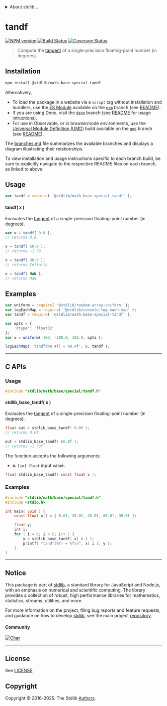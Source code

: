 <!--

@license Apache-2.0

Copyright (c) 2025 The Stdlib Authors.

Licensed under the Apache License, Version 2.0 (the "License");
you may not use this file except in compliance with the License.
You may obtain a copy of the License at

   http://www.apache.org/licenses/LICENSE-2.0

Unless required by applicable law or agreed to in writing, software
distributed under the License is distributed on an "AS IS" BASIS,
WITHOUT WARRANTIES OR CONDITIONS OF ANY KIND, either express or implied.
See the License for the specific language governing permissions and
limitations under the License.

-->


<details>
  <summary>
    About stdlib...
  </summary>
  <p>We believe in a future in which the web is a preferred environment for numerical computation. To help realize this future, we've built stdlib. stdlib is a standard library, with an emphasis on numerical and scientific computation, written in JavaScript (and C) for execution in browsers and in Node.js.</p>
  <p>The library is fully decomposable, being architected in such a way that you can swap out and mix and match APIs and functionality to cater to your exact preferences and use cases.</p>
  <p>When you use stdlib, you can be absolutely certain that you are using the most thorough, rigorous, well-written, studied, documented, tested, measured, and high-quality code out there.</p>
  <p>To join us in bringing numerical computing to the web, get started by checking us out on <a href="https://github.com/stdlib-js/stdlib">GitHub</a>, and please consider <a href="https://opencollective.com/stdlib">financially supporting stdlib</a>. We greatly appreciate your continued support!</p>
</details>

# tandf

[![NPM version][npm-image]][npm-url] [![Build Status][test-image]][test-url] [![Coverage Status][coverage-image]][coverage-url] <!-- [![dependencies][dependencies-image]][dependencies-url] -->

> Compute the [tangent][trigonometric-functions] of a single-precision floating-point number (in degrees).

<section class="intro">

</section>

<section class="installation">

## Installation

```bash
npm install @stdlib/math-base-special-tandf
```

Alternatively,

-   To load the package in a website via a `script` tag without installation and bundlers, use the [ES Module][es-module] available on the [`esm`][esm-url] branch (see [README][esm-readme]).
-   If you are using Deno, visit the [`deno`][deno-url] branch (see [README][deno-readme] for usage intructions).
-   For use in Observable, or in browser/node environments, use the [Universal Module Definition (UMD)][umd] build available on the [`umd`][umd-url] branch (see [README][umd-readme]).

The [branches.md][branches-url] file summarizes the available branches and displays a diagram illustrating their relationships.

To view installation and usage instructions specific to each branch build, be sure to explicitly navigate to the respective README files on each branch, as linked to above.

</section>

<section class="usage">

## Usage

```javascript
var tandf = require( '@stdlib/math-base-special-tandf' );
```

#### tandf( x )

Evaluates the [tangent][trigonometric-functions] of a single-precision floating-point number (in degrees).

```javascript
var v = tandf( 0.0 );
// returns 0.0

v = tandf( 60.0 );
// returns ~1.73

v = tandf( 90.0 );
// returns Infinity

v = tandf( NaN );
// returns NaN
```

</section>

<!-- /.usage -->

<section class="examples">

## Examples

<!-- eslint no-undef: "error" -->

```javascript
var uniform = require( '@stdlib/random-array-uniform' );
var logEachMap = require( '@stdlib/console-log-each-map' );
var tandf = require( '@stdlib/math-base-special-tandf' );

var opts = {
    'dtype': 'float32'
};
var x = uniform( 100, -180.0, 180.0, opts );

logEachMap( 'tandf(%0.4f) = %0.4f', x, tandf );
```

</section>

<!-- /.examples -->

<!-- C interface documentation. -->

* * *

<section class="c">

## C APIs

<!-- Section to include introductory text. Make sure to keep an empty line after the intro `section` element and another before the `/section` close. -->

<section class="intro">

</section>

<!-- /.intro -->

<!-- C usage documentation. -->

<section class="usage">

### Usage

```c
#include "stdlib/math/base/special/tandf.h"
```

#### stdlib_base_tandf( x )

Evaluates the [tangent][trigonometric-functions] of a single-precision floating-point number (in degrees).

```c
float out = stdlib_base_tandf( 0.0f );
// returns 0.0f

out = stdlib_base_tandf( 60.0f );
// returns ~1.73f
```

The function accepts the following arguments:

-   **x**: `[in] float` input value.

```c
float stdlib_base_tandf( const float x );
```

</section>

<!-- /.usage -->

<!-- C API usage notes. Make sure to keep an empty line after the `section` element and another before the `/section` close. -->

<section class="notes">

</section>

<!-- /.notes -->

<!-- C API usage examples. -->

<section class="examples">

### Examples

```c
#include "stdlib/math/base/special/tandf.h"
#include <stdio.h>

int main( void ) {
    const float x[] = { 0.0f, 30.0f, 45.0f, 60.0f, 90.0f };

    float y;
    int i;
    for ( i = 0; i < 5; i++ ) {
        y = stdlib_base_tandf( x[ i ] );
        printf( "tandf(%f) = %f\n", x[ i ], y );
    }
}
```

</section>

<!-- /.examples -->

</section>

<!-- /.c -->

<!-- Section for related `stdlib` packages. Do not manually edit this section, as it is automatically populated. -->

<section class="related">

</section>

<!-- /.related -->

<!-- Section for all links. Make sure to keep an empty line after the `section` element and another before the `/section` close. -->


<section class="main-repo" >

* * *

## Notice

This package is part of [stdlib][stdlib], a standard library for JavaScript and Node.js, with an emphasis on numerical and scientific computing. The library provides a collection of robust, high performance libraries for mathematics, statistics, streams, utilities, and more.

For more information on the project, filing bug reports and feature requests, and guidance on how to develop [stdlib][stdlib], see the main project [repository][stdlib].

#### Community

[![Chat][chat-image]][chat-url]

---

## License

See [LICENSE][stdlib-license].


## Copyright

Copyright &copy; 2016-2025. The Stdlib [Authors][stdlib-authors].

</section>

<!-- /.stdlib -->

<!-- Section for all links. Make sure to keep an empty line after the `section` element and another before the `/section` close. -->

<section class="links">

[npm-image]: http://img.shields.io/npm/v/@stdlib/math-base-special-tandf.svg
[npm-url]: https://npmjs.org/package/@stdlib/math-base-special-tandf

[test-image]: https://github.com/stdlib-js/math-base-special-tandf/actions/workflows/test.yml/badge.svg?branch=main
[test-url]: https://github.com/stdlib-js/math-base-special-tandf/actions/workflows/test.yml?query=branch:main

[coverage-image]: https://img.shields.io/codecov/c/github/stdlib-js/math-base-special-tandf/main.svg
[coverage-url]: https://codecov.io/github/stdlib-js/math-base-special-tandf?branch=main

<!--

[dependencies-image]: https://img.shields.io/david/stdlib-js/math-base-special-tandf.svg
[dependencies-url]: https://david-dm.org/stdlib-js/math-base-special-tandf/main

-->

[chat-image]: https://img.shields.io/gitter/room/stdlib-js/stdlib.svg
[chat-url]: https://app.gitter.im/#/room/#stdlib-js_stdlib:gitter.im

[stdlib]: https://github.com/stdlib-js/stdlib

[stdlib-authors]: https://github.com/stdlib-js/stdlib/graphs/contributors

[umd]: https://github.com/umdjs/umd
[es-module]: https://developer.mozilla.org/en-US/docs/Web/JavaScript/Guide/Modules

[deno-url]: https://github.com/stdlib-js/math-base-special-tandf/tree/deno
[deno-readme]: https://github.com/stdlib-js/math-base-special-tandf/blob/deno/README.md
[umd-url]: https://github.com/stdlib-js/math-base-special-tandf/tree/umd
[umd-readme]: https://github.com/stdlib-js/math-base-special-tandf/blob/umd/README.md
[esm-url]: https://github.com/stdlib-js/math-base-special-tandf/tree/esm
[esm-readme]: https://github.com/stdlib-js/math-base-special-tandf/blob/esm/README.md
[branches-url]: https://github.com/stdlib-js/math-base-special-tandf/blob/main/branches.md

[stdlib-license]: https://raw.githubusercontent.com/stdlib-js/math-base-special-tandf/main/LICENSE

[trigonometric-functions]: https://en.wikipedia.org/wiki/Trigonometric_functions

<!-- <related-links> -->

<!-- </related-links> -->

</section>

<!-- /.links -->
